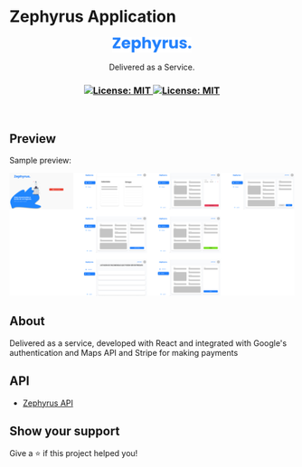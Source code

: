 #  Zephyrus Application
<p align="center">
  <img src=".github/logo.svg" width="140px" />
</p>
<p align="center">Delivered as a Service.</p>

<h3 align="center">
  <a href="#" target="_blank">
    <img alt="License: MIT" src="https://img.shields.io/badge/License-MIT-yellow.svg" />
  </a>
  <a href="#" target="_blank">
    <img alt="License: MIT" src="https://img.shields.io/badge/-React-05122A?style=flat&logo=react" />
  </a>
</h3>

<br />

## Preview

Sample preview:

![Preview](.github/preview.png)

## About

Delivered as a service, developed with React and integrated with Google's authentication and Maps API and Stripe for making payments

## API
- [Zephyrus API](https://github.com/YuutaDragon/api-zephyrus)

## Show your support

Give a ⭐️ if this project helped you!
